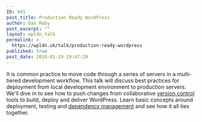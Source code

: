 ```yaml
---
ID: 941
post_title: Production Ready WordPress
author: Dan Maby
post_excerpt: ""
layout: wpldn_talk
permalink: >
  https://wpldn.uk/talk/production-ready-wordpress
published: true
post_date: 2018-01-29 19:47:29
---
```

It is common practice to move code through a series of servers in a multi-tiered development workflow. This talk will discuss best practices for deployment from local development environment to production servers. We'll dive in to see how to push changes from collaborative <a href="https://www.github.com/">version control</a> tools to build, deploy and deliver WordPress. Learn basic concepts around deployment, testing and <a href="http://www.getcomposer.com/">dependency management</a> and see how it all ties together.